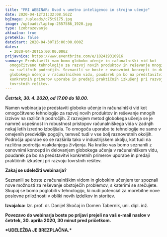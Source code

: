 ```yaml
---
title: "FRI WEBINAR: Uvod v umetno inteligenco in strojno učenje"
date: 2020-04-12T21:32:08.562Z
bgImage: /uploads/c75t9175.jpg
image: /uploads/laptop-2557586_1920.jpg
type: izobrazevanje
aktualno: true
preteklo: false
dateStart: 2020-04-30T15:00:00.000Z
dates:
  - 2020-04-30T15:00:00.000Z
prijavnica: https://www.eventbrite.com/e/102419310916
summary: Predstavili vam bomo globoko učenje in računalniški vid kot
  omogočitveno tehnologijo za razvoj novih produktov in reševanje mnogih izzivov
  na različnih področjih. Seznanili se boste z osnovnimi koncepti in delovanjem
  globokega učenja v računalniškem vidu, poudarek pa bo na predstavitvi
  konkretnih primerov uporabe in predaji praktičnih izkušenj pri razvoju
  tovrstnih rešitev.
---
```

***Četrtek, 30. 4. 2020, od 17.00 do 18.00.***

Namen webinarja je predstaviti globoko učenje in računalniški vid kot omogočitveno tehnologijo za razvoj novih produktov in reševanje mnogih izzivov na različnih področjih. Z razvojem metod globokega učenja se je namreč uspešnost in robustnost pristopov računalniškega vida v zadnjih nekaj letih izredno izboljšala. To omogoča uporabo te tehnologije ne samo v omejenih predvidljiv pogojih, temveč tudi v vse bolj raznovrstnih okoljih. Področja uporabe so se razširila tako v industrijskem okolju, kot tudi na različna področja vsakdanjega življenja. Na kratko vas bomo seznanili z osnovnimi koncepti in delovanjem globokega učenja v računalniškem vidu, poudarek pa bo na predstavitvi konkretnih primerov uporabe in predaji praktičnih izkušenj pri razvoju tovrstnih rešitev.

**Zakaj se udeležiti webinarja?**

Seznanili se boste z računalniškim vidom in globokim učenjem ter spoznali nove možnosti za reševanje obstoječih problemov, s katerimi se srečujete. Skupaj se bomo poglobili v tehnologijo, ki nudi potencial za morebitne nove poslovne priložnosti v obliki novih izdelkov in storitev.

**Izvajalca:** Izr. prof. dr. Danijel Skočaj in Domen Tabernik, uni. dipl. inž.

**Povezavo do webinarja boste po prijavi prejeli na vaš e-mail naslov v četrtek, 30. aprila 2020, 30 minut pred pričetkom.**

**\*UDELEŽBA JE BREZPLAČNA.\***